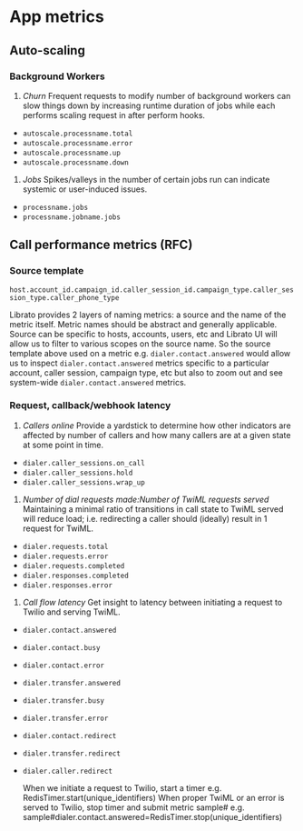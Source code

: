 # App metrics

## Auto-scaling

### Background Workers

1. *Churn* Frequent requests to modify number of background workers can slow things down by increasing runtime duration of jobs while each performs scaling request in after perform hooks.
  - `autoscale.processname.total`
  - `autoscale.processname.error`
  - `autoscale.processname.up`
  - `autoscale.processname.down`
1. *Jobs* Spikes/valleys in the number of certain jobs run can indicate systemic or user-induced issues.
  - `processname.jobs`
  - `processname.jobname.jobs`

## Call performance metrics (RFC)

### Source template

`host.account_id.campaign_id.caller_session_id.campaign_type.caller_session_type.caller_phone_type`

Librato provides 2 layers of naming metrics: a source and the name of the metric itself. Metric names should be abstract and generally applicable. Source can be specific to hosts, accounts, users, etc and Librato UI will allow us to filter to various scopes on the source name. So the source template above used on a metric e.g. `dialer.contact.answered` would allow us to inspect `dialer.contact.answered` metrics specific to a particular account, caller session, campaign type, etc but also to zoom out and see system-wide `dialer.contact.answered` metrics.

### Request, callback/webhook latency

1. *Callers online* Provide a yardstick to determine how other indicators are affected by number of callers and how many callers are at a given state at some point in time.
  - `dialer.caller_sessions.on_call`
  - `dialer.caller_sessions.hold`
  - `dialer.caller_sessions.wrap_up`
1. *Number of dial requests made:Number of TwiML requests served* Maintaining a minimal ratio of transitions in call state to TwiML served will reduce load; i.e. redirecting a caller should (ideally) result in 1 request for TwiML.
  - `dialer.requests.total`
  - `dialer.requests.error`
  - `dialer.requests.completed`
  - `dialer.responses.completed`
  - `dialer.responses.error`
1. *Call flow latency* Get insight to latency between initiating a request to Twilio and serving TwiML.
  - `dialer.contact.answered`
  - `dialer.contact.busy`
  - `dialer.contact.error`
  - `dialer.transfer.answered`
  - `dialer.transfer.busy`
  - `dialer.transfer.error`
  - `dialer.contact.redirect`
  - `dialer.transfer.redirect`
  - `dialer.caller.redirect`

  	When we initiate a request to Twilio, start a timer e.g. RedisTimer.start(unique_identifiers)
  	When proper TwiML or an error is served to Twilio, stop timer and submit metric sample# e.g. sample#dialer.contact.answered=RedisTimer.stop(unique_identifiers)